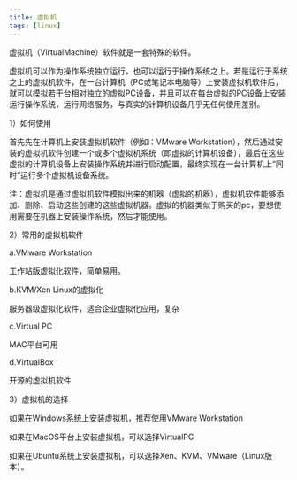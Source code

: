 ```yaml
---
title: 虚拟机
tags: [linux]
---
```


虚拟机（VirtualMachine）软件就是一套特殊的软件。

虚拟机可以作为操作系统独立运行，也可以运行于操作系统之上。若是运行于系统之上的虚拟机软件，在一台计算机（PC或笔记本电脑等）上安装虚拟机软件后，就可以模拟若干台相对独立的虚拟PC设备，并且可以在每台虚拟的PC设备上安装运行操作系统，运行网络服务，与真实的计算机设备几乎无任何使用差别。

1）如何使用

首先先在计算机上安装虚拟机软件（例如：VMware Workstation），然后通过安装的虚拟机软件创建一个或多个虚拟机系统（即虚拟的计算机设备），最后在这些虚拟的计算机设备上安装操作系统并进行启动配置，最终实现在一台计算机上“同时”运行多个虚拟机设备系统。

注：虚拟机是通过虚拟机软件模拟出来的机器（虚拟的机器），虚拟机软件能够添加、删除、启动这些创建的这些虚拟机器。虚拟的机器类似于购买的pc，要想使用需要在机器上安装操作系统，然后才能使用。

2）常用的虚拟机软件

a.VMware Workstation

工作站版虚拟化软件，简单易用。

b.KVM/Xen Linux的虚拟化

服务器级虚拟化软件，适合企业虚拟化应用，复杂

c.Virtual PC

MAC平台可用

d.VirtualBox

开源的虚拟机软件

3）虚拟机的选择

如果在Windows系统上安装虚拟机，推荐使用VMware Workstation

如果在MacOS平台上安装虚拟机，可以选择VirtualPC

如果在Ubuntu系统上安装虚拟机，可以选择Xen、KVM、VMware（Linux版本）。
